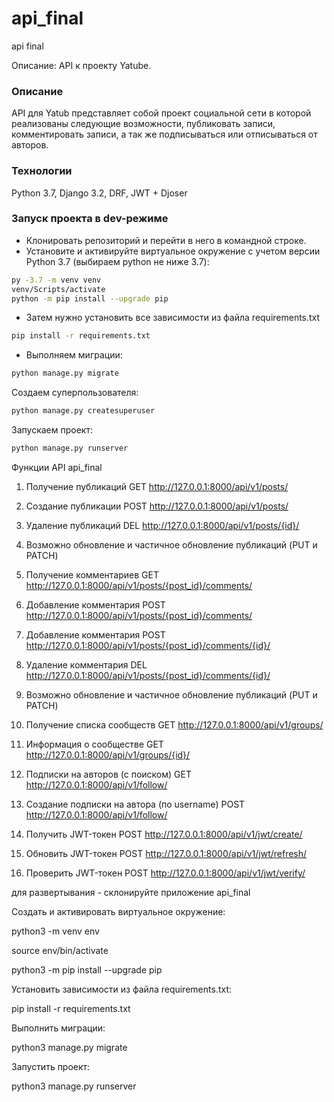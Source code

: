 # api_final
api final

Описание: API к проекту Yatube.

### Описание
API для Yatub представляет собой проект социальной сети в которой реализованы следующие возможности, 
публиковать записи, комментировать записи, а так же подписываться или отписываться от авторов.
### Технологии
Python 3.7, Django 3.2, DRF, JWT + Djoser
### Запуск проекта в dev-режиме
- Клонировать репозиторий и перейти в него в командной строке.
- Установите и активируйте виртуальное окружение c учетом версии Python 3.7 (выбираем python не ниже 3.7):
```bash
py -3.7 -m venv venv
venv/Scripts/activate
python -m pip install --upgrade pip
```
- Затем нужно установить все зависимости из файла requirements.txt
```bash
pip install -r requirements.txt
```
- Выполняем миграции:
```bash
python manage.py migrate
```
Создаем суперпользователя:
```bash
python manage.py createsuperuser
```
Запускаем проект:
```bash
python manage.py runserver
```
Функции API api_final
1. Получение публикаций GET http://127.0.0.1:8000/api/v1/posts/
2. Создание публикации POST http://127.0.0.1:8000/api/v1/posts/
3. Удаление публикаций DEL  http://127.0.0.1:8000/api/v1/posts/{id}/
4. Возможно обновление и частичное обновление публикаций (PUT и PATCH)

5. Получение комментариев GET http://127.0.0.1:8000/api/v1/posts/{post_id}/comments/
6. Добавление комментария POST http://127.0.0.1:8000/api/v1/posts/{post_id}/comments/
7. Добавление комментария POST http://127.0.0.1:8000/api/v1/posts/{post_id}/comments/{id}/
8. Удаление комментария DEL http://127.0.0.1:8000/api/v1/posts/{post_id}/comments/{id}/
9. Возможно обновление и частичное обновление публикаций (PUT и PATCH)

10. Получение списка сообществ GET http://127.0.0.1:8000/api/v1/groups/
11. Информация о сообществе GET http://127.0.0.1:8000/api/v1/groups/{id}/

12. Подписки на авторов (с поиском) GET http://127.0.0.1:8000/api/v1/follow/
13. Создание подписки на автора (по username) POST http://127.0.0.1:8000/api/v1/follow/

14. Получить JWT-токен POST http://127.0.0.1:8000/api/v1/jwt/create/
15. Обновить JWT-токен POST http://127.0.0.1:8000/api/v1/jwt/refresh/
16. Проверить JWT-токен POST http://127.0.0.1:8000/api/v1/jwt/verify/


для развертывания - склонируйте приложение api_final

Cоздать и активировать виртуальное окружение:


python3 -m venv env



source env/bin/activate



python3 -m pip install --upgrade pip


Установить зависимости из файла requirements.txt:


pip install -r requirements.txt


Выполнить миграции:


python3 manage.py migrate


Запустить проект:


python3 manage.py runserver
